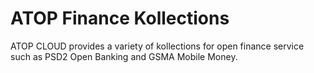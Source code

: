 # ATOP Finance Kollections

ATOP CLOUD provides a variety of kollections for open finance service such as PSD2 Open Banking and GSMA Mobile Money. 